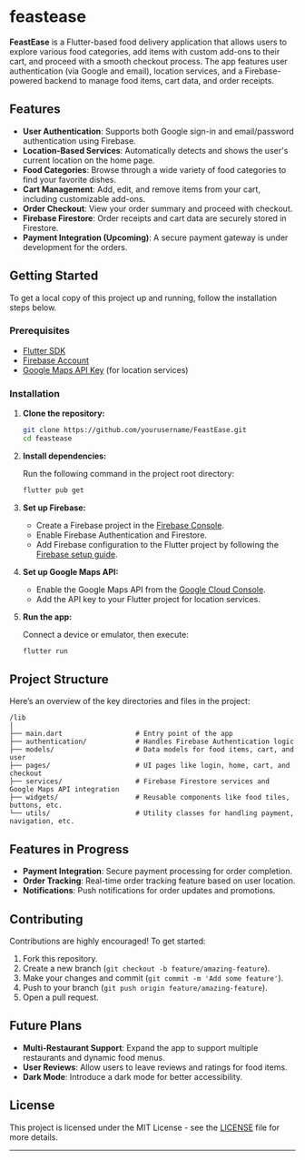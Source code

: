 # feastease




**FeastEase** is a Flutter-based food delivery application that allows users to explore various food categories, add items with custom add-ons to their cart, and proceed with a smooth checkout process. The app features user authentication (via Google and email), location services, and a Firebase-powered backend to manage food items, cart data, and order receipts.

## Features

- **User Authentication**: Supports both Google sign-in and email/password authentication using Firebase.
- **Location-Based Services**: Automatically detects and shows the user's current location on the home page.
- **Food Categories**: Browse through a wide variety of food categories to find your favorite dishes.
- **Cart Management**: Add, edit, and remove items from your cart, including customizable add-ons.
- **Order Checkout**: View your order summary and proceed with checkout.
- **Firebase Firestore**: Order receipts and cart data are securely stored in Firestore.
- **Payment Integration (Upcoming)**: A secure payment gateway is under development for the orders.

## Getting Started

To get a local copy of this project up and running, follow the installation steps below.

### Prerequisites

- [Flutter SDK](https://flutter.dev/docs/get-started/install)
- [Firebase Account](https://firebase.google.com/)
- [Google Maps API Key](https://developers.google.com/maps/gmp-get-started) (for location services)

### Installation

1. **Clone the repository:**

   ```bash
   git clone https://github.com/yourusername/FeastEase.git
   cd feastease
   ```

2. **Install dependencies:**

   Run the following command in the project root directory:

   ```bash
   flutter pub get
   ```

3. **Set up Firebase:**

   - Create a Firebase project in the [Firebase Console](https://console.firebase.google.com/).
   - Enable Firebase Authentication and Firestore.
   - Add Firebase configuration to the Flutter project by following the [Firebase setup guide](https://firebase.flutter.dev/docs/overview).

4. **Set up Google Maps API:**

   - Enable the Google Maps API from the [Google Cloud Console](https://console.cloud.google.com/).
   - Add the API key to your Flutter project for location services.

5. **Run the app:**

   Connect a device or emulator, then execute:

   ```bash
   flutter run
   ```

## Project Structure

Here’s an overview of the key directories and files in the project:

```plaintext
/lib
│
├── main.dart                  # Entry point of the app
├── authentication/            # Handles Firebase Authentication logic
├── models/                    # Data models for food items, cart, and user
├── pages/                     # UI pages like login, home, cart, and checkout
├── services/                  # Firebase Firestore services and Google Maps API integration
├── widgets/                   # Reusable components like food tiles, buttons, etc.
└── utils/                     # Utility classes for handling payment, navigation, etc.
```

## Features in Progress

- **Payment Integration**: Secure payment processing for order completion.
- **Order Tracking**: Real-time order tracking feature based on user location.
- **Notifications**: Push notifications for order updates and promotions.

## Contributing

Contributions are highly encouraged! To get started:

1. Fork this repository.
2. Create a new branch (`git checkout -b feature/amazing-feature`).
3. Make your changes and commit (`git commit -m 'Add some feature'`).
4. Push to your branch (`git push origin feature/amazing-feature`).
5. Open a pull request.

## Future Plans

- **Multi-Restaurant Support**: Expand the app to support multiple restaurants and dynamic food menus.
- **User Reviews**: Allow users to leave reviews and ratings for food items.
- **Dark Mode**: Introduce a dark mode for better accessibility.

## License

This project is licensed under the MIT License - see the [LICENSE](LICENSE) file for more details.

---


